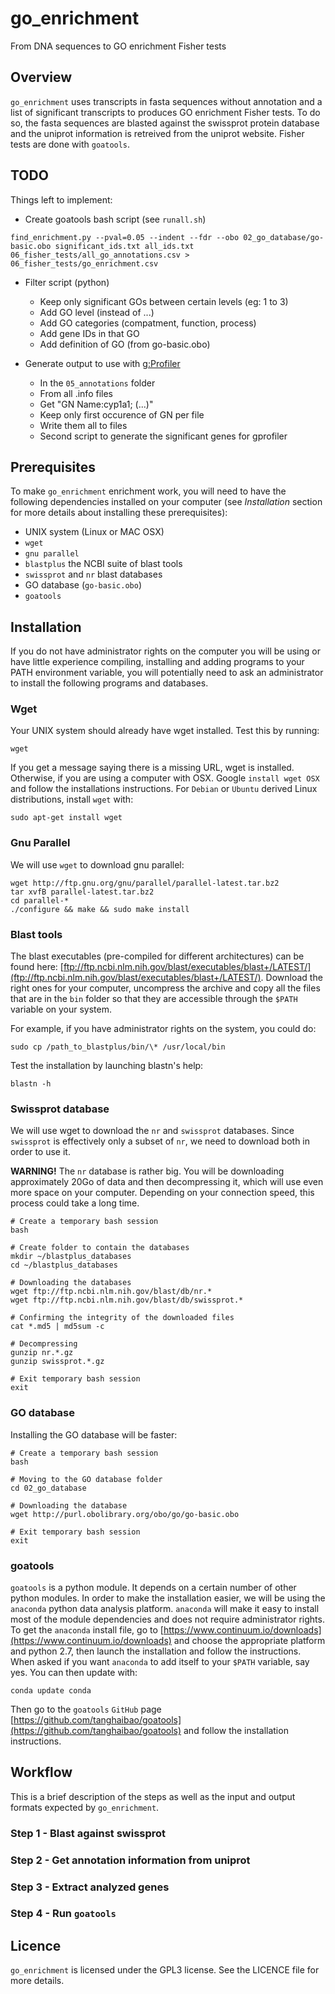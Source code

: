 # go_enrichment

From DNA sequences to GO enrichment Fisher tests

## Overview

`go_enrichment` uses transcripts in fasta sequences without annotation and a
list of significant transcripts to produces GO enrichment Fisher tests. To do
so, the fasta sequences are blasted against the swissprot protein database and
the uniprot information is retreived from the uniprot website. Fisher tests are
done with `goatools`.

## TODO

Things left to implement:

- Create goatools bash script (see `runall.sh`)

```
find_enrichment.py --pval=0.05 --indent --fdr --obo 02_go_database/go-basic.obo significant_ids.txt all_ids.txt 06_fisher_tests/all_go_annotations.csv > 06_fisher_tests/go_enrichment.csv
```

- Filter script (python)
  - Keep only significant GOs between certain levels (eg: 1 to 3)
  - Add GO level (instead of ...)
  - Add GO categories (compatment, function, process)
  - Add gene IDs in that GO
  - Add definition of GO (from go-basic.obo)

- Generate output to use with [g:Profiler](http://biit.cs.ut.ee/gprofiler)
  - In the `05_annotations` folder
  - From all .info files
  - Get "GN   Name:cyp1a1; (...)"
  - Keep only first occurence of GN per file
  - Write them all to files
  - Second script to generate the significant genes for gprofiler

## Prerequisites

To make `go_enrichment` enrichment work, you will need to have the following
dependencies installed on your computer (see *Installation* section for more
details about installing these prerequisites):

- UNIX system (Linux or MAC OSX)
- `wget`
- `gnu parallel`
- `blastplus` the NCBI suite of blast tools
- `swissprot` and `nr` blast databases
- GO database (`go-basic.obo`)
- `goatools`

## Installation

If you do not have administrator rights on the computer you will be using or
have little experience compiling, installing and adding programs to your PATH
environment variable, you will potentially need to ask an administrator to
install the following programs and databases.

### Wget

Your UNIX system should already have wget installed. Test this by running:

```
wget
```

If you get a message saying there is a missing URL, wget is installed.
Otherwise, if you are using a computer with OSX. Google `install wget OSX` and
follow the installations instructions. For `Debian` or `Ubuntu` derived Linux
distributions, install `wget` with:

```
sudo apt-get install wget
```

### Gnu Parallel

We will use `wget` to download gnu parallel:

```
wget http://ftp.gnu.org/gnu/parallel/parallel-latest.tar.bz2
tar xvfB parallel-latest.tar.bz2
cd parallel-*
./configure && make && sudo make install
```

### Blast tools

The blast executables (pre-compiled for different architectures) can be found
here:
[ftp://ftp.ncbi.nlm.nih.gov/blast/executables/blast+/LATEST/](ftp://ftp.ncbi.nlm.nih.gov/blast/executables/blast+/LATEST/).
Download the right ones for your computer, uncompress the archive and copy all
the files that are in the `bin` folder so that they are accessible through the
`$PATH` variable on your system.

For example, if you have administrator rights on the system, you could do:

```
sudo cp /path_to_blastplus/bin/\* /usr/local/bin
```

Test the installation by launching blastn's help:

```
blastn -h
```

### Swissprot database

We will use wget to download the `nr` and `swissprot` databases. Since
`swissprot` is effectively only a subset of `nr`, we need to download both in
order to use it.

**WARNING!** The `nr` database is rather big. You will be downloading
approximately 20Go of data and then decompressing it, which will use even more
space on your computer. Depending on your connection speed, this process could
take a long time.

```
# Create a temporary bash session
bash

# Create folder to contain the databases
mkdir ~/blastplus_databases
cd ~/blastplus_databases

# Downloading the databases
wget ftp://ftp.ncbi.nlm.nih.gov/blast/db/nr.*
wget ftp://ftp.ncbi.nlm.nih.gov/blast/db/swissprot.*

# Confirming the integrity of the downloaded files
cat *.md5 | md5sum -c

# Decompressing
gunzip nr.*.gz
gunzip swissprot.*.gz

# Exit temporary bash session
exit
```

### GO database

Installing the GO database will be faster:

```
# Create a temporary bash session
bash

# Moving to the GO database folder
cd 02_go_database

# Downloading the database
wget http://purl.obolibrary.org/obo/go/go-basic.obo

# Exit temporary bash session
exit
```

### goatools

`goatools` is a python module. It depends on a certain number of other python
modules. In order to make the installation easier, we will be using the
`anaconda` python data analysis platform. `anaconda` will make it easy to
install most of the module dependencies and does not require administrator
rights.  To get the `anaconda` install file, go to
[https://www.continuum.io/downloads](https://www.continuum.io/downloads) and
choose the appropriate platform and python 2.7, then launch the installation
and follow the instructions. When asked if you want `anaconda` to add itself to
your `$PATH` variable, say yes. You can then update with:

```
conda update conda
```

Then go to the `goatools` `GitHub` page
[https://github.com/tanghaibao/goatools](https://github.com/tanghaibao/goatools)
and follow the installation instructions.

## Workflow

This is a brief description of the steps as well as the input and output
formats expected by `go_enrichment`.

### Step 1 - Blast against swissprot

### Step 2 - Get annotation information from uniprot

### Step 3 - Extract analyzed genes

### Step 4 - Run `goatools`

## Licence

`go_enrichment` is licensed under the GPL3 license. See the LICENCE file for
more details.


